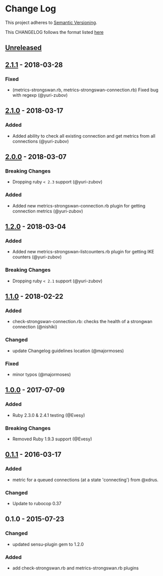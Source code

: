 # Change Log
This project adheres to [Semantic Versioning](http://semver.org/).

This CHANGELOG follows the format listed [here](https://github.com/sensu-plugins/community/blob/master/HOW_WE_CHANGELOG.md)

## [Unreleased]

## [2.1.1] - 2018-03-28
### Fixed
- (metrics-strongswan.rb, metrics-strongswan-connection.rb) Fixed bug with regexp (@yuri-zubov)


## [2.1.0] - 2018-03-17
### Added
- Added ability to check all existing connection and get metrics from all connections (@yuri-zubov)

## [2.0.0] - 2018-03-07
### Breaking Changes
- Dropping ruby `< 2.3` support (@yuri-zubov)

### Added
- Added new metrics-strongswan-connection.rb plugin for getting connection metrics (@yuri-zubov)

## [1.2.0] - 2018-03-04
### Added
- Added new metrics-strongswan-listcounters.rb plugin for getting IKE counters (@yuri-zubov)

### Breaking Changes
- Dropping ruby `< 2.1` support (@yuri-zubov)

## [1.1.0] - 2018-02-22
### Added
- check-strongswan-connection.rb: checks the health of a strongwan connection (@nishiki)

### Changed
- update Changelog guidelines location (@majormoses)

### Fixed
- minor typos (@majormoses)

## [1.0.0] - 2017-07-09
### Added
- Ruby 2.3.0 & 2.4.1 testing (@Evesy)

### Breaking Changes
- Removed Ruby 1.9.3 support (@Evesy)

## [0.1.1] - 2016-03-17
### Added
- metric for a queued connections (at a state 'connecting') from @xdrus.

### Changed
- Update to rubocop 0.37

## 0.1.0 - 2015-07-23
### Changed
- updated sensu-plugin gem to 1.2.0

### Added
- add check-strongswan.rb and metrics-strongswan.rb plugins

[Unreleased]: https://github.com/sensu-plugins/sensu-plugins-strongswan/compare/2.1.1...HEAD
[2.1.1]: https://github.com/sensu-plugins/sensu-plugins-strongswan/compare/2.1.0...2.1.1
[2.1.0]: https://github.com/sensu-plugins/sensu-plugins-strongswan/compare/2.0.0...2.1.0
[2.0.0]: https://github.com/sensu-plugins/sensu-plugins-strongswan/compare/1.2.0...2.0.0
[1.2.0]: https://github.com/sensu-plugins/sensu-plugins-strongswan/compare/1.1.0...1.2.0
[1.1.0]: https://github.com/sensu-plugins/sensu-plugins-strongswan/compare/1.0.0...1.1.0
[1.0.0]: https://github.com/sensu-plugins/sensu-plugins-strongswan/0.1.1...1.0.0
[0.1.1]: https://github.com/sensu-plugins/sensu-plugins-strongswan/compare/0.1.0...0.1.1
